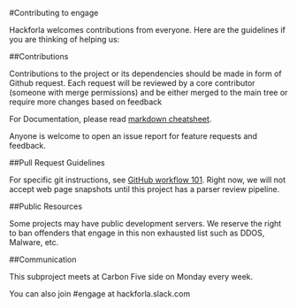 

#Contributing to engage

Hackforla welcomes contributions from everyone. Here are the guidelines if you are thinking of helping us:

##Contributions

Contributions to the project or its dependencies should be made in form of Github request. Each request will be reviewed by a core contributor (someone with merge permissions) and be either merged to the main tree or require more changes based on feedback

For Documentation, please read [markdown cheatsheet](https://github.com/adam-p/markdown-here/wiki/Markdown-Cheatsheet).

Anyone is welcome to open an issue report for feature requests and feedback.

##Pull Request Guidelines

For specific git instructions, see [GitHub workflow 101](https://github.com/servo/servo/wiki/Github-workflow). 
Right now, we will not accept web page snapshots until this project has a parser review pipeline.

##Public Resources

Some projects may have public development servers. We reserve the right to ban offenders that engage in this non exhausted list such as DDOS, Malware, etc.

##Communication

This subproject meets at Carbon Five side on Monday every week.

You can also join #engage at hackforla.slack.com
